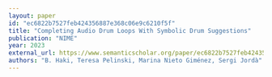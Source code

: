 ```yaml
---
layout: paper
id: "ec6822b7527feb424356887e368c06e9c6210f5f"
title: "Completing Audio Drum Loops With Symbolic Drum Suggestions"
publication: "NIME"
year: 2023
external_url: https://www.semanticscholar.org/paper/ec6822b7527feb424356887e368c06e9c6210f5f
authors: "B. Haki, Teresa Pelinski, Marina Nieto Giménez, Sergi Jordà"
---
```

